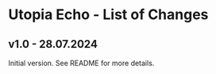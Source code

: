 # Utopia Echo - List of Changes

## v1.0 - 28.07.2024
Initial version. See README for more details.
